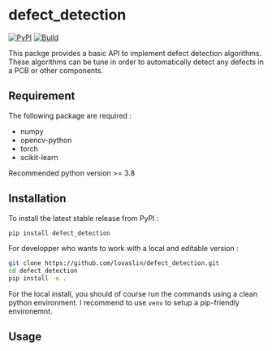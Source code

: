 # defect_detection

[![PyPI](https://img.shields.io/pypi/v/defect_detection)](https://pypi.org/project/defect_detection/)
[![Build](https://github.com/lovaslin/defect_detection/actions/workflows/cd.yml/badge.svg)](https://github.com/lovaslin/defect_detection/actions)

This packge provides a basic API to implement defect detection algorithms.
These algorithms can be tune in order to automatically detect any defects in a PCB or other components.

## Requirement

The following package are required :
- numpy
- opencv-python
- torch
- scikit-learn

Recommended python version >= 3.8

## Installation

To install the latest stable release from PyPI :
```bash
pip install defect_detection
```

For developper who wants to work with a local and editable version :
```bash
git clone https://github.com/lovaslin/defect_detection.git
cd defect_detection
pip install -e .
```

For the local install, you should of course run the commands using a clean python environment.
I recommend to use `venv` to setup a pip-friendly environemnt.

## Usage
